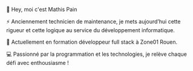 👋 Hey, moi c'est Mathis Pain

⚡ Anciennement technicien de maintenance, je mets aujourd’hui cette rigueur et cette logique au service du développement informatique.

🚀 Actuellement en formation développeur full stack à Zone01 Rouen.

💻 Passionné par la programmation et les technologies, je relève chaque défi avec enthousiasme !
